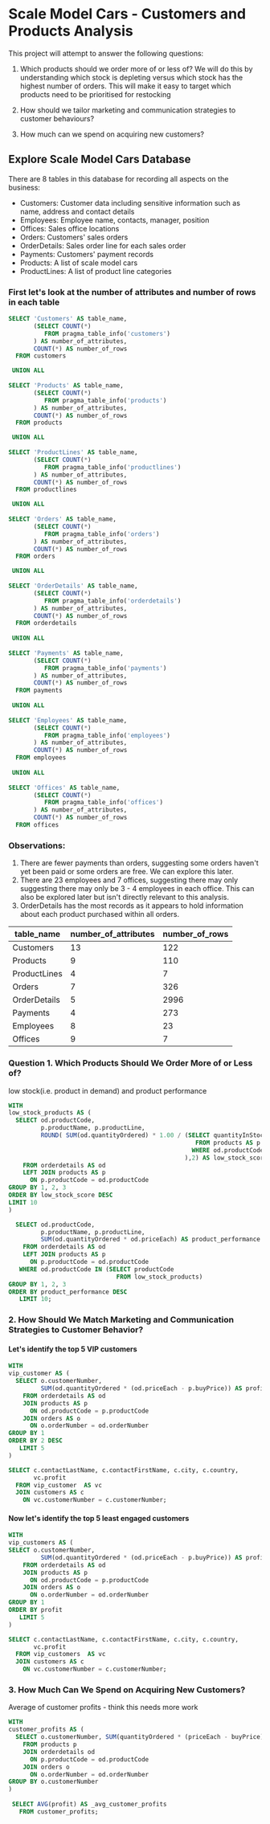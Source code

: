 # Scale Model Cars - Customers and Products Analysis

This project will attempt to answer the following questions:

1. Which products should we order more of or less of? 
   We will do this by understanding which stock is depleting versus which stock has the highest number of orders.
   This will make it easy to target which products need to be prioritised for restocking
   
2. How should we tailor marketing and communication strategies to customer behaviours?
   
3. How much can we spend on acquiring new customers?

## Explore Scale Model Cars Database

There are 8 tables in this database for recording all aspects on the business:
- Customers: Customer data including sensitive information such as name, address and contact details
- Employees: Employee name, contacts, manager, position
- Offices: Sales office locations
- Orders: Customers' sales orders
- OrderDetails: Sales order line for each sales order
- Payments: Customers' payment records
- Products: A list of scale model cars
- ProductLines: A list of product line categories

### First let's look at the number of attributes and number of rows in each table
```sql
SELECT 'Customers' AS table_name,
	   (SELECT COUNT(*)
	      FROM pragma_table_info('customers')
	   ) AS number_of_attributes,
       COUNT(*) AS number_of_rows
  FROM customers

 UNION ALL
 
SELECT 'Products' AS table_name,
	   (SELECT COUNT(*)
	      FROM pragma_table_info('products')
	   ) AS number_of_attributes,
       COUNT(*) AS number_of_rows
  FROM products

 UNION ALL
 
SELECT 'ProductLines' AS table_name,
	   (SELECT COUNT(*)
	      FROM pragma_table_info('productlines')
	   ) AS number_of_attributes,
       COUNT(*) AS number_of_rows
  FROM productlines

 UNION ALL
 
SELECT 'Orders' AS table_name,
	   (SELECT COUNT(*)
	      FROM pragma_table_info('orders')
	   ) AS number_of_attributes,
       COUNT(*) AS number_of_rows
  FROM orders

 UNION ALL
 
SELECT 'OrderDetails' AS table_name,
	   (SELECT COUNT(*)
	      FROM pragma_table_info('orderdetails')
	   ) AS number_of_attributes,
       COUNT(*) AS number_of_rows
  FROM orderdetails
  
 UNION ALL
 
SELECT 'Payments' AS table_name,
	   (SELECT COUNT(*)
	      FROM pragma_table_info('payments')
	   ) AS number_of_attributes,
       COUNT(*) AS number_of_rows
  FROM payments
  
 UNION ALL
 
SELECT 'Employees' AS table_name,
	   (SELECT COUNT(*)
	      FROM pragma_table_info('employees')
	   ) AS number_of_attributes,
       COUNT(*) AS number_of_rows
  FROM employees
		
 UNION ALL
 
SELECT 'Offices' AS table_name,
	   (SELECT COUNT(*)
	      FROM pragma_table_info('offices')
	   ) AS number_of_attributes,
       COUNT(*) AS number_of_rows
  FROM offices
```

### Observations:
1. There are fewer payments than orders, suggesting some orders haven't yet been paid or some orders are free. We can explore this later.
2. There are 23 employees and 7 offices, suggesting there may only suggesting there may only be 3 - 4 employees in each office. This can also be explored later but isn't directly relevant to this analysis. 
3. OrderDetails has the most records as it appears to hold information about each product purchased within all orders.

| table_name   | number_of_attributes | number_of_rows |
|--------------|----------------------|----------------|
| Customers    | 13                   | 122            |
| Products     | 9                    | 110            |
| ProductLines | 4                    | 7              |
| Orders       | 7                    | 326            |
| OrderDetails | 5                    | 2996           |
| Payments     | 4                    | 273            |
| Employees    | 8                    | 23             |
| Offices      | 9                    | 7              |

### Question 1. Which Products Should We Order More of or Less of?
low stock(i.e. product in demand) and product performance
```sql
WITH
low_stock_products AS (
  SELECT od.productCode,
         p.productName, p.productLine,
         ROUND( SUM(od.quantityOrdered) * 1.00 / (SELECT quantityInStock
                                                    FROM products AS p
                                                   WHERE od.productCode = p.productCode
                                                 ),2) AS low_stock_score
    FROM orderdetails AS od
    LEFT JOIN products AS p
      ON p.productCode = od.productCode
GROUP BY 1, 2, 3
ORDER BY low_stock_score DESC
LIMIT 10
)

  SELECT od.productCode,
         p.productName, p.productLine,
         SUM(od.quantityOrdered * od.priceEach) AS product_performance
    FROM orderdetails AS od
    LEFT JOIN products AS p
	  ON p.productCode = od.productCode
   WHERE od.productCode IN (SELECT productCode
                              FROM low_stock_products)
GROUP BY 1, 2, 3
ORDER BY product_performance DESC
   LIMIT 10;
```

### 2. How Should We Match Marketing and Communication Strategies to Customer Behavior?
#### Let's identify the top 5 VIP customers
```sql
WITH
vip_customer AS (
  SELECT o.customerNumber,
         SUM(od.quantityOrdered * (od.priceEach - p.buyPrice)) AS profit
    FROM orderdetails AS od
    JOIN products AS p
      ON od.productCode = p.productCode
    JOIN orders AS o
      ON o.orderNumber = od.orderNumber
GROUP BY 1
ORDER BY 2 DESC
   LIMIT 5
)

SELECT c.contactLastName, c.contactFirstName, c.city, c.country,
       vc.profit
  FROM vip_customer  AS vc
  JOIN customers AS c
    ON vc.customerNumber = c.customerNumber;
```

#### Now let's identify the top 5 least engaged customers
```sql
WITH
vip_customers AS (
SELECT o.customerNumber,
	     SUM(od.quantityOrdered * (od.priceEach - p.buyPrice)) AS profit
    FROM orderdetails AS od
    JOIN products AS p
      ON od.productCode = p.productCode
    JOIN orders AS o
	  ON o.orderNumber = od.orderNumber
GROUP BY 1
ORDER BY profit
   LIMIT 5
)

SELECT c.contactLastName, c.contactFirstName, c.city, c.country,
       vc.profit
  FROM vip_customers  AS vc
  JOIN customers AS c
    ON vc.customerNumber = c.customerNumber;
```


### 3. How Much Can We Spend on Acquiring New Customers?
Average of customer profits - think this needs more work
``` sql
WITH
customer_profits AS (
  SELECT o.customerNumber, SUM(quantityOrdered * (priceEach - buyPrice)) AS profit
    FROM products p
    JOIN orderdetails od
      ON p.productCode = od.productCode
    JOIN orders o
      ON o.orderNumber = od.orderNumber
GROUP BY o.customerNumber
)
 
 SELECT AVG(profit) AS _avg_customer_profits
   FROM customer_profits;
```
